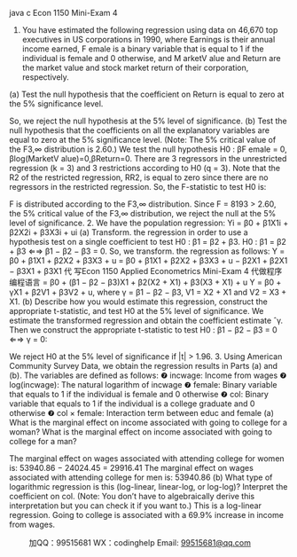 java c
Econ 1150 Mini-Exam 4
1. You have estimated the following regression using data on 46,670 top executives in US corporations in 1990, where Earnings is their annual income earned, F emale is a binary variable that is equal to 1 if the individual is female and 0 otherwise, and M arketV alue and Return are the market value and stock market return of their corporation, respectively.

(a) Test the null hypothesis that the coefficient on Return is equal to zero at the 5% significance level.

So, we reject the null hypothesis at the 5% level of significance.
(b) Test the null hypothesis that the coefficients on all the explanatory variables are equal to zero at the 5% significance level.
(Note: The 5% critical value of the F3,∞ distribution is 2.60.)
We test the null hypothesis H0 : βF emale = 0, βlog(MarketV alue)=0,βReturn=0. There are 3 regressors in the unrestricted regression (k = 3) and 3 restrictions according to H0 (q = 3).
Note that the R2 of the restricted regression, RR2, is equal to zero since there are no regressors in the restricted regression. So, the F-statistic to test H0 is:

F is distributed according to the F3,∞ distribution. Since F = 8193 > 2.60, the 5% critical value of the F3,∞ distribution, we reject the null at the 5% level of significance.
2. We have the population regression:
Yi = β0 + β1X1i + β2X2i + β3X3i + ui
(a) Transform. the regression in order to use a hypothesis test on a single coefficient to test
H0 : β1 = β2 + β3.
H0 : β1 = β2 + β3 ⇐⇒ β1 − β2 − β3 = 0. So, we transform. the regression as follows:
Y = β0 + β1X1 + β2X2 + β3X3 + u
                                                                                                   = β0 + β1X1 + β2X2 + β3X3 + u − β2X1 + β2X1 − β3X1 + β3X1
                                   代 写Econ 1150 Applied Econometrics Mini-Exam 4
代做程序编程语言                                                 = β0 + (β1 − β2 − β3)X1 + β2(X2 + X1) + β3(X3 + X1) + u
Y = β0 + γX1 + β2V1 + β3V2 + u,
where γ = β1 − β2 − β3, V1 = X2 + X1 and V2 = X3 + X1.
(b) Describe how you would estimate this regression, construct the appropriate t-statistic, and test H0 at the 5% level of significance.
We estimate the transformed regression and obtain the coefficient estimate ˆγ. Then we construct the appropriate t-statistic to test H0 : β1 − β2 − β3 = 0 ⇐⇒ γ = 0:

We reject H0 at the 5% level of significance if |t| > 1.96.
3. Using American Community Survey Data, we obtain the regression results in Parts (a) and (b).
The variables are defined as follows:
❼ incwage: Income from wages
❼ log(incwage): The natural logarithm of incwage
❼ female: Binary variable that equals to 1 if the individual is female and 0 otherwise
❼ col: Binary variable that equals to 1 if the individual is a college graduate and 0 otherwise
❼ col × female: Interaction term between educ and female
(a) 
What is the marginal effect on income associated with going to college for a woman? What is the marginal effect on income associated with going to college for a man?

The marginal effect on wages associated with attending college for women is:
53940.86 − 24024.45 = 29916.41
The marginal effect on wages associated with attending college for men is:
53940.86
(b) 
What type of logarithmic regression is this (log-linear, linear-log, or log-log)? Interpret the coefficient on col.
(Note: You don’t have to algebraically derive this interpretation but you can check it if you want to.)
This is a log-linear regression.
Going to college is associated with a 69.9% increase in income from wages.





         
加QQ：99515681  WX：codinghelp  Email: 99515681@qq.com
